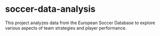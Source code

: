 # soccer-data-analysis
This project analyzes data from the European Soccer Database to explore various aspects of team strategies and player performance. 
